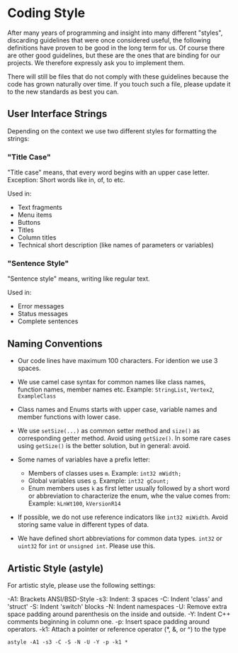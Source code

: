 Coding Style
============

After many years of programming and insight into many different "styles", discarding guidelines 
that were once considered useful, the following definitions have proven to be good in the long 
term for us. Of course there are other good guidelines, but these are the ones that are binding
for our projects. We therefore expressly ask you to implement them.

There will still be files that do not comply with these guidelines because the code has grown 
naturally over time. If you touch such a file, please update it to the new standards as best you
can.

## User Interface Strings

Depending on the context we use two different styles for formatting the strings:

### "Title Case"

"Title case" means, that every word begins with an upper case letter. Exception: Short words like in, of, to etc.

Used in:
- Text fragments
- Menu items
- Buttons
- Titles
- Column titles
- Technical short description (like names of parameters or variables)

### "Sentence Style"

"Sentence style" means, writing like regular text.

Used in:
- Error messages
- Status messages
- Complete sentences

## Naming Conventions

- Our code lines have maximum 100 characters. For idention we use 3 spaces.

- We use camel case syntax for common names like class names, function names, member names etc.
  Example: `StringList`, `Vertex2`, `ExampleClass`

- Class names and Enums starts with upper case, variable names and member functions with lower case.

- We use `setSize(...)` as common setter method and `size()` as corresponding getter method. Avoid
  using `getSize()`. In some rare cases using `getSize()` is the better solution, but in general: avoid.

- Some names of variables have a prefix letter:
  - Members of classes uses `m`. Example: `int32 mWidth;`
  - Global variables uses `g`. Example: `int32 gCount;`
  - Enum members uses `k` as first letter usually followed by a short word or abbreviation to
    characterize the enum, whe the value comes from: Example: `kLnWt100`, `kVersionR14`

- If possible, we do not use reference indicators like `int32 miWidth`. Avoid storing same value in 
  different types of data.

- We have defined short abbreviations for common data types. `int32` or `uint32` for `int` or 
  `unsigned int`. Please use this.

## Artistic Style (astyle)

For artistic style, please use the following settings:

-A1: Brackets ANSI/BSD-Style
-s3: Indent: 3 spaces
-C: Indent 'class' and 'struct'
-S: Indent 'switch' blocks
-N: Indent namespaces
-U: Remove extra space padding around parenthesis on the inside and outside.
-Y: Indent C++ comments beginning in column one.
-p: Insert  space  padding  around  operators.
-k1: Attach a pointer or reference operator (*, &, or ^) to the type
~~~
astyle -A1 -s3 -C -S -N -U -Y -p -k1 *
~~~

